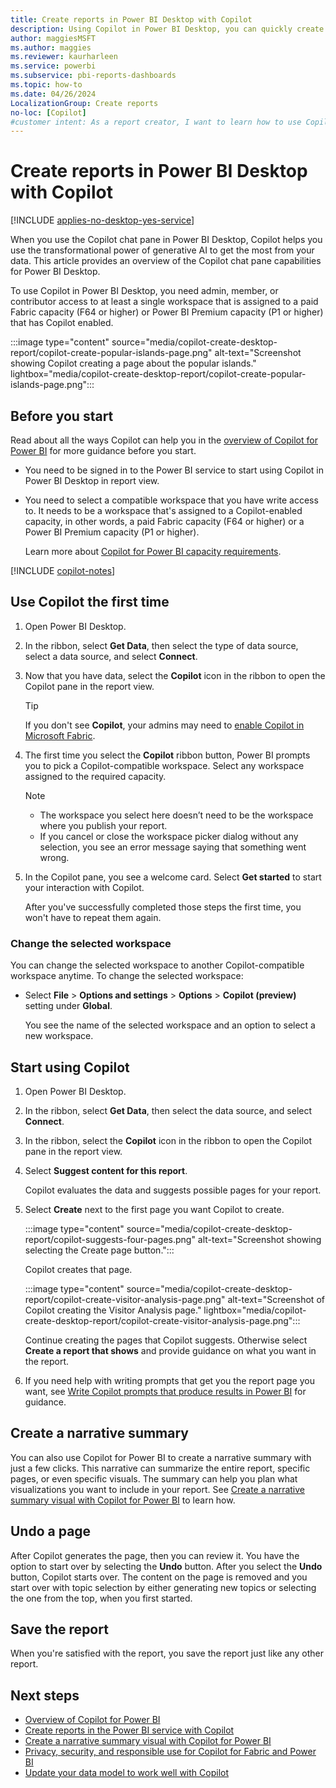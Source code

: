 ```yaml
---
title: Create reports in Power BI Desktop with Copilot
description: Using Copilot in Power BI Desktop, you can quickly create a Power BI report.
author: maggiesMSFT
ms.author: maggies
ms.reviewer: kaurharleen
ms.service: powerbi
ms.subservice: pbi-reports-dashboards
ms.topic: how-to
ms.date: 04/26/2024
LocalizationGroup: Create reports
no-loc: [Copilot]
#customer intent: As a report creator, I want to learn how to use Copilot in Power BI Desktop to create a Power BI report quickly.
---
```


# Create reports in Power BI Desktop with Copilot

[!INCLUDE [applies-no-desktop-yes-service](../includes/applies-no-desktop-yes-service.md)]

When you use the Copilot chat pane in Power BI Desktop, Copilot helps you use the transformational power of generative AI to get the most from your data. This article provides an overview of the Copilot chat pane capabilities for Power BI Desktop. 

To use Copilot in Power BI Desktop, you need admin, member, or contributor access to at least a single workspace that is assigned to a paid Fabric capacity (F64 or higher) or Power BI Premium capacity (P1 or higher) that has Copilot enabled.

:::image type="content" source="media/copilot-create-desktop-report/copilot-create-popular-islands-page.png" alt-text="Screenshot showing Copilot creating a page about the popular islands." lightbox="media/copilot-create-desktop-report/copilot-create-popular-islands-page.png":::

## Before you start

Read about all the ways Copilot can help you in the [overview of Copilot for Power BI](copilot-introduction.md) for more guidance before you start.

- You need to be signed in to the Power BI service to start using Copilot in Power BI Desktop in report view. 
- You need to select a compatible workspace that you have write access to. It needs to be a workspace that's assigned to a Copilot-enabled capacity, in other words, a paid Fabric capacity (F64 or higher) or a Power BI Premium capacity (P1 or higher). 

    Learn more about [Copilot for Power BI capacity requirements](copilot-introduction.md#power-bi-service).

[!INCLUDE [copilot-notes](../includes/copilot-notes.md)]

## Use Copilot the first time

1. Open Power BI Desktop.

1. In the ribbon, select **Get Data**, then select the type of data source, select a data source, and select **Connect**.

1. Now that you have data, select the **Copilot** icon in the ribbon to open the Copilot pane in the report view. 

    > [!TIP]
    > If you don't see **Copilot**, your admins may need to [enable Copilot in Microsoft Fabric](/fabric/get-started/copilot-fabric-overview).

1. The first time you select the **Copilot** ribbon button, Power BI prompts you to pick a Copilot-compatible workspace. Select any workspace assigned to the required capacity. 

    > [!NOTE]
    > - The workspace you select here doesn’t need to be the workspace where you publish your report.
    > - If you cancel or close the workspace picker dialog without any selection, you see an error message saying that something went wrong.

1. In the Copilot pane, you see a welcome card. Select **Get started** to start your interaction with Copilot.

    After you've successfully completed those steps the first time, you won't have to repeat them again.

### Change the selected workspace

You can change the selected workspace to another Copilot-compatible workspace anytime. To change the selected workspace:

- Select **File** > **Options and settings** > **Options** > **Copilot (preview)** setting under **Global**.

  You see the name of the selected workspace and an option to select a new workspace.

## Start using Copilot

1. Open Power BI Desktop.

1. In the ribbon, select **Get Data**, then select the data source, and select **Connect**.

1. In the ribbon, select the **Copilot** icon in the ribbon to open the Copilot pane in the report view.

1. Select **Suggest content for this report**.

    Copilot evaluates the data and suggests possible pages for your report.

1. Select **Create** next to the first page you want Copilot to create.

    :::image type="content" source="media/copilot-create-desktop-report/copilot-suggests-four-pages.png" alt-text="Screenshot showing selecting the Create page button.":::

    Copilot creates that page.

    :::image type="content" source="media/copilot-create-desktop-report/copilot-create-visitor-analysis-page.png" alt-text="Screenshot of Copilot creating the Visitor Analysis page." lightbox="media/copilot-create-desktop-report/copilot-create-visitor-analysis-page.png":::

    Continue creating the pages that Copilot suggests. Otherwise select **Create a report that shows** and provide guidance on what you want in the report.

1. If you need help with writing prompts that get you the report page you want, see [Write Copilot prompts that produce results in Power BI](copilot-prompts-report-pages.md) for guidance.

## Create a narrative summary

You can also use Copilot for Power BI to create a narrative summary with just a few clicks. This narrative can summarize the entire report, specific pages, or even specific visuals. The summary can help you plan what visualizations you want to include in your report. See [Create a narrative summary visual with Copilot for Power BI](copilot-create-narrative.md) to learn how.

## Undo a page

After Copilot generates the page, then you can review it. You have the option to start over by selecting the **Undo** button.  After you select the **Undo** button, Copilot starts over. The content on the page is removed and you start over with topic selection by either generating new topics or selecting the one from the top, when you first started.

## Save the report

When you're satisfied with the report, you save the report just like any other report.

## Next steps

- [Overview of Copilot for Power BI](copilot-introduction.md)
- [Create reports in the Power BI service with Copilot](copilot-create-report-service.md)
- [Create a narrative summary visual with Copilot for Power BI](copilot-create-narrative.md)
- [Privacy, security, and responsible use for Copilot for Fabric and Power BI](/fabric/get-started/copilot-power-bi-privacy-security)
- [Update your data model to work well with Copilot](copilot-evaluate-data.md)

